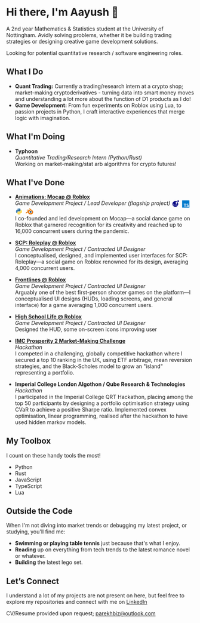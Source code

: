 # Hi there, I'm Aayush 👋

A 2nd year Mathematics & Statistics student at the University of Nottingham.
Avidly solving problems, whether it be building trading strategies or designing creative game development solutions.

Looking for potential quantitative research / software engineering roles.

## What I Do

- **Quant Trading:** Currently a trading/research intern at a crypto shop; market-making cryptoderivatives - turning data into smart money moves and understanding a lot more about the function of D1 products as I do!
- **Game Development:** From fun experiments on Roblox using Lua, to passion projects in Python, I craft interactive experiences that merge logic with imagination.

## What I'm Doing

- **Typhoon**  
  *Quantitative Trading/Research Intern (Python/Rust)*  
  Working on market-making/stat arb algorithms for crypto futures!


## What I've Done

- **[Animations: Mocap @ Roblox](https://www.roblox.com/groups/4872031/Animations-Mocap##!/about)**  
  *Game Development Project / Lead Developer (flagship project)* <img src="https://raw.githubusercontent.com/devicons/devicon/master/icons/lua/lua-original.svg" alt="Lua" width="20" style="vertical-align:middle; margin-right:4px;"> <img src="https://raw.githubusercontent.com/devicons/devicon/master/icons/typescript/typescript-original.svg" alt="TypeScript" width="20" style="vertical-align:middle; margin-right:4px;"> <img src="https://raw.githubusercontent.com/devicons/devicon/master/icons/python/python-original.svg" alt="Python" width="20" style="vertical-align:middle; margin-right:4px;"> <img src="https://raw.githubusercontent.com/devicons/devicon/master/icons/blender/blender-original.svg" alt="Blender" width="20" style="vertical-align:middle;">  
  I co-founded and led development on Mocap—a social dance game on Roblox that garnered recognition for its creativity and reached up to 16,000 concurrent users during the pandemic.

- **[SCP: Roleplay @ Roblox](https://www.roblox.com/games/5041144419/SCP-Roleplay)**  
  *Game Development Project / Contracted UI Designer*  
  I conceptualised, designed, and implemented user interfaces for SCP: Roleplay—a social game on Roblox renowned for its design, averaging 4,000 concurrent users.

- **[Frontlines @ Roblox](https://www.roblox.com/games/5938036553/FRONTLINES)**  
  *Game Development Project / Contracted UI Designer*  
  Arguably one of the best first-person shooter games on the platform—I conceptualised UI designs (HUDs, loading screens, and general interface) for a game averaging 1,000 concurrent users.

- **[High School Life @ Roblox](https://www.roblox.com/games/92604236/High-School-Life)**  
  *Game Development Project / Contracted UI Designer*  
  Designed the HUD, some on-screen icons improving user


- **[IMC Prosperity 2 Market-Making Challenge](https://github.com/yushi502/imc-prosperity-2024)**  
  *Hackathon*  
  I competed in a challenging, globally competitive hackathon where I secured a top 10 ranking in the UK, using ETF arbitrage, mean reversion strategies, and the Black-Scholes model to grow an "island" representing a portfolio.

- **Imperial College London Algothon / Qube Research & Technologies**  
  *Hackathon*  
  I participated in the Imperial College QRT Hackathon, placing among the top 50 participants by designing a portfolio optimisation strategy using CVaR to achieve a positive Sharpe ratio.
  Implemented convex optimisation, linear programming, realised after the hackathon to have used hidden markov models.






## My Toolbox
I count on these handy tools the most!

- Python 
- Rust
- JavaScript
- TypeScript
- Lua


## Outside the Code

When I'm not diving into market trends or debugging my latest project, or studying, you'll find me:
- **Swimming or playing table tennis** just because that's what I enjoy.
- **Reading** up on everything from tech trends to the latest romance novel or whatever.
- **Building** the latest lego set.

## Let’s Connect

I understand a lot of my projects are not present on here, but feel free to explore my repositories and connect with me on [LinkedIn](https://linkedin.com/in/parekhaayush)

CV/Resume provided upon request; parekhbiz@outlook.com
 